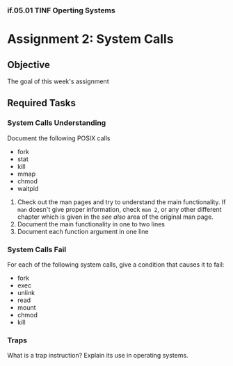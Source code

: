 ### if.05.01 TINF Operting Systems

# Assignment 2: System Calls
## Objective
The goal of this week's assignment 

## Required Tasks
### System Calls Understanding
Document the following POSIX calls
- fork
- stat
- kill
- mmap
- chmod
- waitpid

1. Check out the man pages and try to understand the main functionality. If `man` doesn't give proper information, check `man 2`, or any other different chapter which is given in the *see also* area of the original man page.
2. Document the main functionality in one to two lines
3. Document each function argument in one line

### System Calls Fail
For each of the following system calls, give a condition that causes it to fail:

- fork
- exec
- unlink
- read
- mount
- chmod
- kill

### Traps
What is a trap instruction? Explain its use in operating systems.

